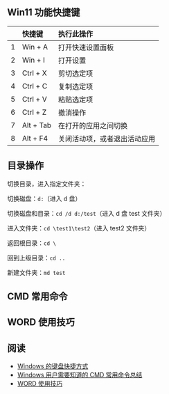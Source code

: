 ## Win11 功能快捷键

|      |    快捷键  |        执行此操作      |
|:-------------|:------------------|:-------------|
| 1    |   Win + A        | 打开快速设置面板 |
| 2    |   Win + I         |   打开设置      |
| 3    |   Ctrl + X        |   剪切选定项     |
| 4    |   Ctrl + C        |   复制选定项      |
| 5    |   Ctrl + V        |   粘贴选定项      |
| 6    |   Ctrl + Z        |   撤消操作      |
| 7    |   Alt + Tab      |   在打开的应用之间切换      |
| 8    |   Alt + F4        |   关闭活动项，或者退出活动应用      |

## 目录操作

切换目录，进入指定文件夹：

切换磁盘：`d:`（进入 d 盘）

切换磁盘和目录：`cd /d d:/test`（进入 d 盘 test 文件夹）

进入文件夹：`cd \test1\test2`（进入 test2 文件夹）

返回根目录：`cd \`

回到上级目录：`cd ..`

新建文件夹：`md test`

## CMD 常用命令

## WORD 使用技巧

## 阅读

- [Windows 的键盘快捷方式](https://support.microsoft.com/zh-cn/windows/windows-%E7%9A%84%E9%94%AE%E7%9B%98%E5%BF%AB%E6%8D%B7%E6%96%B9%E5%BC%8F-dcc61a57-8ff0-cffe-9796-cb9706c75eec#WindowsVersion=Windows_11)
- [Windows 用户需要知道的 CMD 常用命令总结](https://zhuanlan.zhihu.com/p/67513308)
- [WORD 使用技巧](https://mubu.com/explore/3PJalJW9gE4?)
